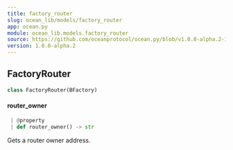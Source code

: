 ```yaml
---
title: factory_router
slug: ocean_lib/models/factory_router
app: ocean.py
module: ocean_lib.models.factory_router
source: https://github.com/oceanprotocol/ocean.py/blob/v1.0.0-alpha.2-1-g9fb6083/ocean_lib/models/factory_router.py
version: 1.0.0-alpha.2
---
```

## FactoryRouter

```python
class FactoryRouter(BFactory)
```

#### router\_owner

```python
 | @property
 | def router_owner() -> str
```

Gets a router owner address.

